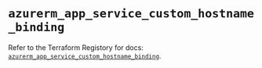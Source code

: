 # `azurerm_app_service_custom_hostname_binding`

Refer to the Terraform Registory for docs: [`azurerm_app_service_custom_hostname_binding`](https://www.terraform.io/docs/providers/azurerm/r/app_service_custom_hostname_binding).
